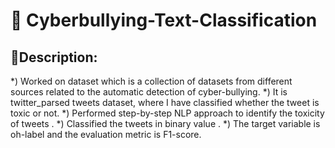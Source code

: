 # 🚨  Cyberbullying-Text-Classification

## 🧾Description:
*) Worked on dataset which is  a collection of datasets from different sources related to the automatic detection of cyber-bullying. 
*) It is twitter_parsed tweets dataset, where I have  classified whether the tweet is toxic or not.
*) Performed step-by-step NLP approach to identify the toxicity of tweets .
*) Classified the tweets in binary value .
*) The target variable is oh-label and the evaluation metric is F1-score.
